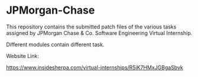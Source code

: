 # JPMorgan-Chase
This repository contains the submitted patch files of the various tasks assigned by JPMorgan Chase & Co. Software Engineering Virtual Internship.

Different modules contain different task.


Website Link:

https://www.insidesherpa.com/virtual-internships/R5iK7HMxJGBgaSbvk
